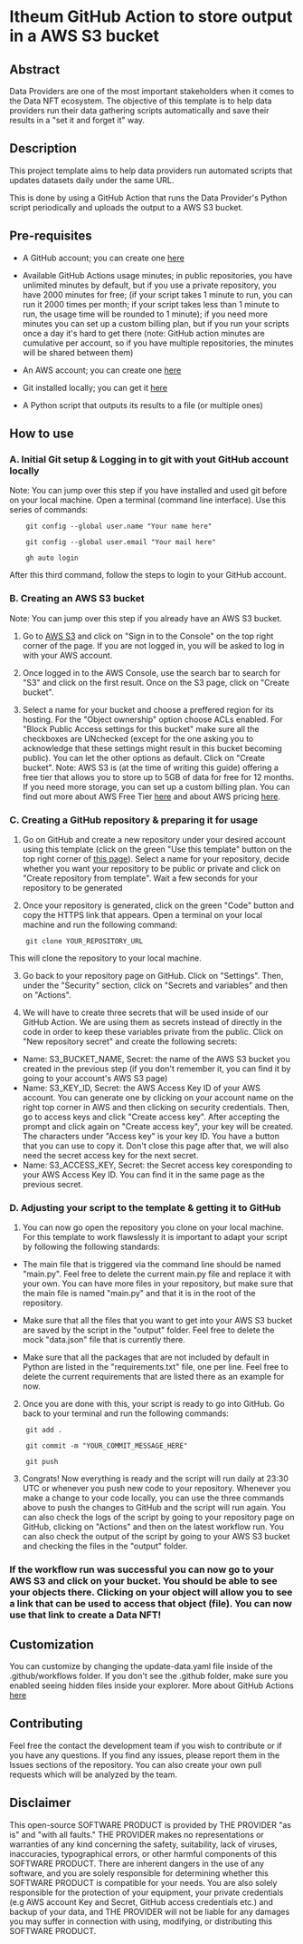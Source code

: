 # Itheum GitHub Action to store output in a AWS S3 bucket

## Abstract

Data Providers are one of the most important stakeholders when it comes to the Data NFT ecosystem. The objective of this template is to help data providers run their data gathering scripts automatically and save their results in a "set it and forget it" way.

## Description

This project template aims to help data providers run automated scripts that updates datasets daily under the same URL.

This is done by using a GitHub Action that runs the Data Provider's Python script periodically and uploads the output to a AWS S3 bucket.

## Pre-requisites

- A GitHub account; you can create one [here](https://github.com/signup)

- Available GitHub Actions usage minutes; in public repositories, you have unlimited minutes by default, but if you use a private repository, you have 2000 minutes for free; (if your script takes 1 minute to run, you can run it 2000 times per month; if your script takes less than 1 minute to run, the usage time will be rounded to 1 minute); if you need more minutes you can set up a custom billing plan, but if you run your scripts once a day it's hard to get there (note: GitHub action minutes are cumulative per account, so if you have multiple repositories, the minutes will be shared between them)

- An AWS account; you can create one [here](https://portal.aws.amazon.com/billing/signup#/start)

- Git installed locally; you can get it [here](https://git-scm.com/downloads)

- A Python script that outputs its results to a file (or multiple ones)

## How to use

### A. Initial Git setup & Logging in to git with yout GitHub account locally

Note: You can jump over this step if you have installed and used git before on your local machine.
Open a terminal (command line interface). Use this series of commands:

```
    git config --global user.name "Your name here"
```

```
    git config --global user.email "Your mail here"
```

```
    gh auto login
```

After this third command, follow the steps to login to your GitHub account.

### B. Creating an AWS S3 bucket

Note: You can jump over this step if you already have an AWS S3 bucket.

1. Go to [AWS S3](https://aws.amazon.com/) and click on "Sign in to the Console" on the top right corner of the page. If you are not logged in, you will be asked to log in with your AWS account.

2. Once logged in to the AWS Console, use the search bar to search for "S3" and click on the first result. Once on the S3 page, click on "Create bucket".

3. Select a name for your bucket and choose a preffered region for its hosting. For the "Object ownership" option choose ACLs enabled. For "Block Public Access settings for this bucket" make sure all the checkboxes are UNchecked (except for the one asking you to acknowledge that these settings might result in this bucket becoming public). You can let the other options as default. Click on "Create bucket". Note: AWS S3 is (at the time of writing this guide) offering a free tier that allows you to store up to 5GB of data for free for 12 months. If you need more storage, you can set up a custom billing plan. You can find out more about AWS Free Tier [here](https://aws.amazon.com/free/) and about AWS pricing [here](https://aws.amazon.com/s3/pricing/).

### C. Creating a GitHub repository & preparing it for usage

1. Go on GitHub and create a new repository under your desired account using this template (click on the green "Use this template" button on the top right corner of [this page](https://github.com/Itheum/auto-data-generation-action)). Select a name for your repository, decide whether you want your repository to be public or private and click on "Create repository from template". Wait a few seconds for your repository to be generated

2. Once your repository is generated, click on the green "Code" button and copy the HTTPS link that appears. Open a terminal on your local machine and run the following command:

```
    git clone YOUR_REPOSITORY_URL
```

This will clone the repository to your local machine.

3. Go back to your repository page on GitHub. Click on "Settings". Then, under the "Security" section, click on "Secrets and variables" and then on "Actions".

4. We will have to create three secrets that will be used inside of our GitHub Action. We are using them as secrets instead of directly in the code in order to keep these variables private from the public. Click on "New repository secret" and create the following secrets:

- Name: S3_BUCKET_NAME, Secret: the name of the AWS S3 bucket you created in the previous step (if you don't remember it, you can find it by going to your account's AWS S3 page)
- Name: S3_KEY_ID, Secret: the AWS Access Key ID of your AWS account. You can generate one by clicking on your account name on the right top corner in AWS and then clicking on security credentials. Then, go to access keys and click "Create access key". After accepting the prompt and click again on "Create access key", your key will be created. The characters under "Access key" is your key ID. You have a button that you can use to copy it. Don't close this page after that, we will also need the secret access key for the next secret.
- Name: S3_ACCESS_KEY, Secret: the Secret access key coresponding to your AWS Access Key ID. You can find it in the same page as the previous secret.

### D. Adjusting your script to the template & getting it to GitHub

1. You can now go open the repository you clone on your local machine. For this template to work flawslessly it is important to adapt your script by following the following standards:

- The main file that is triggered via the command line should be named "main.py". Feel free to delete the current main.py file and replace it with your own. You can have more files in your repository, but make sure that the main file is named "main.py" and that it is in the root of the repository.

- Make sure that all the files that you want to get into your AWS S3 bucket are saved by the script in the "output" folder. Feel free to delete the mock "data.json" file that is currently there.

- Make sure that all the packages that are not included by default in Python are listed in the "requirements.txt" file, one per line. Feel free to delete the current requirements that are listed there as an example for now.

2. Once you are done with this, your script is ready to go into GitHub. Go back to your terminal and run the following commands:

```
    git add .
```

```
    git commit -m "YOUR_COMMIT_MESSAGE_HERE"
```

```
    git push
```

3. Congrats! Now everything is ready and the script will run daily at 23:30 UTC or whenever you push new code to your repository. Whenever you make a change to your code locally, you can use the three commands above to push the changes to GitHub and the script will run again. You can also check the logs of the script by going to your repository page on GitHub, clicking on "Actions" and then on the latest workflow run. You can also check the output of the script by going to your AWS S3 bucket and checking the files in the "output" folder.

### If the workflow run was successful you can now go to your AWS S3 and click on your bucket. You should be able to see your objects there. Clicking on your object will allow you to see a link that can be used to access that object (file). You can now use that link to create a Data NFT!

## Customization

You can customize by changing the update-data.yaml file inside of the .github/workflows folder. If you don't see the .github folder, make sure you enabled seeing hidden files inside your explorer. More about GitHub Actions [here](https://docs.github.com/en/actions)

## Contributing

Feel free the contact the development team if you wish to contribute or if you have any questions. If you find any issues, please report them in the Issues sections of the repository. You can also create your own pull requests which will be analyzed by the team.

## Disclaimer

This open-source SOFTWARE PRODUCT is provided by THE PROVIDER "as is" and "with all faults." THE PROVIDER makes no representations or warranties of any kind concerning the safety, suitability, lack of viruses, inaccuracies, typographical errors, or other harmful components of this SOFTWARE PRODUCT. There are inherent dangers in the use of any software, and you are solely responsible for determining whether this SOFTWARE PRODUCT is compatible for your needs. You are also solely responsible for the protection of your equipment, your private credentials (e.g AWS account Key and Secret, GitHub access credentials etc.) and backup of your data, and THE PROVIDER will not be liable for any damages you may suffer in connection with using, modifying, or distributing this SOFTWARE PRODUCT.
